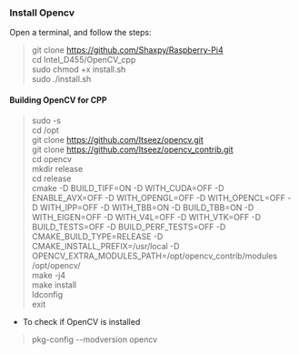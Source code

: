 ### Install Opencv
Open a terminal, and follow the steps:
> git clone https://github.com/Shaxpy/Raspberry-Pi4 <br>
> cd Intel_D455/OpenCV_cpp <br>
> sudo chmod +x install.sh <br>
> sudo ./install.sh <br>

#### Building OpenCV for CPP
> sudo -s <br>
> cd /opt <br>
> git clone https://github.com/Itseez/opencv.git <br>
> git clone https://github.com/Itseez/opencv_contrib.git <br>
> cd opencv <br>
> mkdir release <br>
> cd release <br>
> cmake -D BUILD_TIFF=ON -D WITH_CUDA=OFF -D ENABLE_AVX=OFF -D WITH_OPENGL=OFF -D WITH_OPENCL=OFF -D WITH_IPP=OFF -D WITH_TBB=ON -D BUILD_TBB=ON -D WITH_EIGEN=OFF -D WITH_V4L=OFF -D WITH_VTK=OFF -D BUILD_TESTS=OFF -D BUILD_PERF_TESTS=OFF -D CMAKE_BUILD_TYPE=RELEASE -D CMAKE_INSTALL_PREFIX=/usr/local -D OPENCV_EXTRA_MODULES_PATH=/opt/opencv_contrib/modules /opt/opencv/ <br>
> make -j4 <br>
> make install <br>
> ldconfig <br>
> exit <br>
- To check if OpenCV is installed
> pkg-config --modversion opencv

